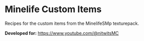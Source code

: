 # Minelife Custom Items
Recipes for the custom items from the MinelifeSMp texturepack.

**Developed for:**
https://www.youtube.com/@nitwitsMC
